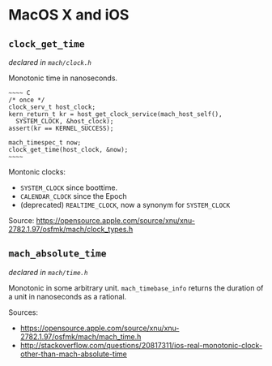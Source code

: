 MacOS X and iOS
===============

`clock_get_time`
----------------
*declared in `mach/clock.h`*

Monotonic time in nanoseconds.

    ~~~~ C
    /* once */
    clock_serv_t host_clock;
    kern_return_t kr = host_get_clock_service(mach_host_self(),
      SYSTEM_CLOCK, &host_clock);
    assert(kr == KERNEL_SUCCESS);

    mach_timespec_t now;
    clock_get_time(host_clock, &now);
    ~~~~

Montonic clocks:

  * `SYSTEM_CLOCK` since boottime.
  * `CALENDAR_CLOCK` since the Epoch
  * (deprecated) `REALTIME_CLOCK`, now a synonym for `SYSTEM_CLOCK`

Source: <https://opensource.apple.com/source/xnu/xnu-2782.1.97/osfmk/mach/clock_types.h>


`mach_absolute_time`
--------------------
*declared in `mach/time.h`*

Monotonic in some arbitrary unit. `mach_timebase_info` returns the duration of a unit in nanoseconds as a rational.

Sources:
  * <https://opensource.apple.com/source/xnu/xnu-2782.1.97/osfmk/mach/mach_time.h>
  * <http://stackoverflow.com/questions/20817311/ios-real-monotonic-clock-other-than-mach-absolute-time>

